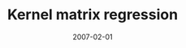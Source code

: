 ---
title: "Kernel matrix regression"
collection: publications
permalink: /publications/2007-02-01-Kernel-matrix-regression
date: 2007-02-01
paperurl: 'https://doi.org/https://doi.org/10.48550/arXiv.q-bio/0702054'
citation: 'Y.&nbsp;Yamanishi, &amp; J.-P. Vert.
Kernel matrix regression.
Technical Report arXiv q-bio/0702054, 2007.'
---